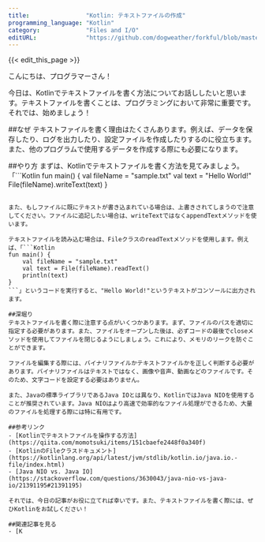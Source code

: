 ```yaml
---
title:                "Kotlin: テキストファイルの作成"
programming_language: "Kotlin"
category:             "Files and I/O"
editURL:              "https://github.com/dogweather/forkful/blob/master/content/ja/kotlin/writing-a-text-file.md"
---
```


{{< edit_this_page >}}

こんにちは、プログラマーさん！

今日は、Kotlinでテキストファイルを書く方法についてお話ししたいと思います。テキストファイルを書くことは、プログラミングにおいて非常に重要です。それでは、始めましょう！

##なぜ
テキストファイルを書く理由はたくさんあります。例えば、データを保存したり、ログを出力したり、設定ファイルを作成したりするのに役立ちます。また、他のプログラムで使用するデータを作成する際にも必要になります。

##やり方
まずは、Kotlinでテキストファイルを書く方法を見てみましょう。「```Kotlin
fun main() {
    val fileName = "sample.txt"
    val text = "Hello World!"
    File(fileName).writeText(text)
}
```」というコードを見てください。これは、"sample.txt"という名前のファイルに"Hello World!"というテキストを書き込む例です。ここでは、FileクラスのwriteTextメソッドを使用しています。

また、もしファイルに既にテキストが書き込まれている場合は、上書きされてしまうので注意してください。ファイルに追記したい場合は、writeTextではなくappendTextメソッドを使います。

テキストファイルを読み込む場合は、FileクラスのreadTextメソッドを使用します。例えば、「```Kotlin
fun main() {
    val fileName = "sample.txt"
    val text = File(fileName).readText()
    println(text)
}
```」というコードを実行すると、"Hello World!"というテキストがコンソールに出力されます。

##深堀り
テキストファイルを書く際に注意する点がいくつかあります。まず、ファイルのパスを適切に指定する必要があります。また、ファイルをオープンした後は、必ずコードの最後でcloseメソッドを使用してファイルを閉じるようにしましょう。これにより、メモリのリークを防ぐことができます。

ファイルを編集する際には、バイナリファイルかテキストファイルかを正しく判断する必要があります。バイナリファイルはテキストではなく、画像や音声、動画などのファイルです。そのため、文字コードを設定する必要はありません。

また、Javaの標準ライブラリであるJava IOとは異なり、KotlinではJava NIOを使用することが推奨されています。Java NIOはより高速で効率的なファイル処理ができるため、大量のファイルを処理する際には特に有用です。

##参考リンク
- [Kotlinでテキストファイルを操作する方法](https://qiita.com/momotsuki/items/151cbaefe2448f0a340f)
- [KotlinのFileクラスドキュメント](https://kotlinlang.org/api/latest/jvm/stdlib/kotlin.io/java.io.-file/index.html)
- [Java NIO vs. Java IO](https://stackoverflow.com/questions/3630043/java-nio-vs-java-io/21391195#21391195)

それでは、今日の記事がお役に立てれば幸いです。また、テキストファイルを書く際には、ぜひKotlinをお試しください！

##関連記事を見る
- [K